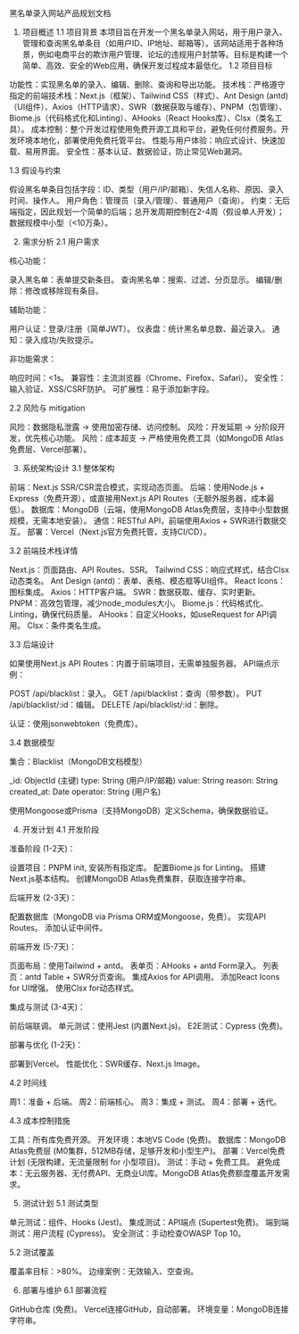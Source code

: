 黑名单录入网站产品规划文档
1. 项目概述
1.1 项目背景
本项目旨在开发一个黑名单录入网站，用于用户录入、管理和查询黑名单条目（如用户ID、IP地址、邮箱等）。该网站适用于各种场景，例如电商平台的欺诈用户管理、论坛的违规用户封禁等。目标是构建一个简单、高效、安全的Web应用，确保开发过程成本最低化。
1.2 项目目标

功能性：实现黑名单的录入、编辑、删除、查询和导出功能。
技术栈：严格遵守指定的前端技术栈：Next.js（框架）、Tailwind CSS（样式）、Ant Design (antd)（UI组件）、Axios（HTTP请求）、SWR（数据获取与缓存）、PNPM（包管理）、Biome.js（代码格式化和Linting）、AHooks（React Hooks库）、Clsx（类名工具）。
成本控制：整个开发过程使用免费开源工具和平台，避免任何付费服务。开发环境本地化，部署使用免费托管平台。
性能与用户体验：响应式设计、快速加载、易用界面。
安全性：基本认证、数据验证，防止常见Web漏洞。

1.3 假设与约束

假设黑名单条目包括字段：ID、类型（用户/IP/邮箱）、失信人名称、原因、录入时间、操作人。
用户角色：管理员（录入/管理）、普通用户（查询）。
约束：无后端指定，因此规划一个简单的后端；总开发周期控制在2-4周（假设单人开发）；数据规模中小型（<10万条）。

2. 需求分析
2.1 用户需求

核心功能：

录入黑名单：表单提交新条目。
查询黑名单：搜索、过滤、分页显示。
编辑/删除：修改或移除现有条目。

辅助功能：

用户认证：登录/注册（简单JWT）。
仪表盘：统计黑名单总数、最近录入。
通知：录入成功/失败提示。


非功能需求：

响应时间：<1s。
兼容性：主流浏览器（Chrome、Firefox、Safari）。
安全性：输入验证、XSS/CSRF防护。
可扩展性：易于添加新字段。



2.2 风险与 mitigation

风险：数据隐私泄露 → 使用加密存储、访问控制。
风险：开发延期 → 分阶段开发，优先核心功能。
风险：成本超支 → 严格使用免费工具（如MongoDB Atlas免费层、Vercel部署）。

3. 系统架构设计
3.1 整体架构

前端：Next.js SSR/CSR混合模式，实现动态页面。
后端：使用Node.js + Express（免费开源），或直接用Next.js API Routes（无额外服务器，成本最低）。
数据库：MongoDB（云端，使用MongoDB Atlas免费层，支持中小型数据规模，无需本地安装）。
通信：RESTful API，前端使用Axios + SWR进行数据交互。
部署：Vercel（Next.js官方免费托管，支持CI/CD）。

3.2 前端技术栈详情

Next.js：页面路由、API Routes、SSR。
Tailwind CSS：响应式样式，结合Clsx动态类名。
Ant Design (antd)：表单、表格、模态框等UI组件。
React Icons：图标集成。
Axios：HTTP客户端。
SWR：数据获取、缓存、实时更新。
PNPM：高效包管理，减少node_modules大小。
Biome.js：代码格式化、Linting，确保代码质量。
AHooks：自定义Hooks，如useRequest for API调用。
Clsx：条件类名生成。

3.3 后端设计

如果使用Next.js API Routes：内置于前端项目，无需单独服务器。
API端点示例：

POST /api/blacklist：录入。
GET /api/blacklist：查询（带参数）。
PUT /api/blacklist/:id：编辑。
DELETE /api/blacklist/:id：删除。


认证：使用jsonwebtoken（免费库）。

3.4 数据模型

集合：Blacklist（MongoDB文档模型）

_id: ObjectId (主键)
type: String (用户/IP/邮箱)
value: String
reason: String
created_at: Date
operator: String (用户名)


使用Mongoose或Prisma（支持MongoDB）定义Schema，确保数据验证。

4. 开发计划
4.1 开发阶段

准备阶段 (1-2天)：

设置项目：PNPM init, 安装所有指定库。
配置Biome.js for Linting。
搭建Next.js基本结构。
创建MongoDB Atlas免费集群，获取连接字符串。


后端开发 (2-3天)：

配置数据库（MongoDB via Prisma ORM或Mongoose，免费）。
实现API Routes。
添加认证中间件。


前端开发 (5-7天)：

页面布局：使用Tailwind + antd。
表单页：AHooks + antd Form录入。
列表页：antd Table + SWR分页查询。
集成Axios for API调用。
添加React Icons for UI增强。
使用Clsx for动态样式。


集成与测试 (3-4天)：

前后端联调。
单元测试：使用Jest (内置Next.js)。
E2E测试：Cypress (免费)。


部署与优化 (1-2天)：

部署到Vercel。
性能优化：SWR缓存、Next.js Image。



4.2 时间线

周1：准备 + 后端。
周2：前端核心。
周3：集成 + 测试。
周4：部署 + 迭代。

4.3 成本控制措施

工具：所有库免费开源。
开发环境：本地VS Code (免费)。
数据库：MongoDB Atlas免费层 (M0集群，512MB存储，足够开发和小型生产)。
部署：Vercel免费计划 (无限构建，无流量限制 for 小型项目)。
测试：手动 + 免费工具。
避免成本：无云服务器、无付费API、无商业UI库。MongoDB Atlas免费额度覆盖开发需求。

5. 测试计划
5.1 测试类型

单元测试：组件、Hooks (Jest)。
集成测试：API端点 (Supertest免费)。
端到端测试：用户流程 (Cypress)。
安全测试：手动检查OWASP Top 10。

5.2 测试覆盖

覆盖率目标：>80%。
边缘案例：无效输入、空查询。

6. 部署与维护
6.1 部署流程

GitHub仓库 (免费)。
Vercel连接GitHub，自动部署。
环境变量：MongoDB连接字符串。